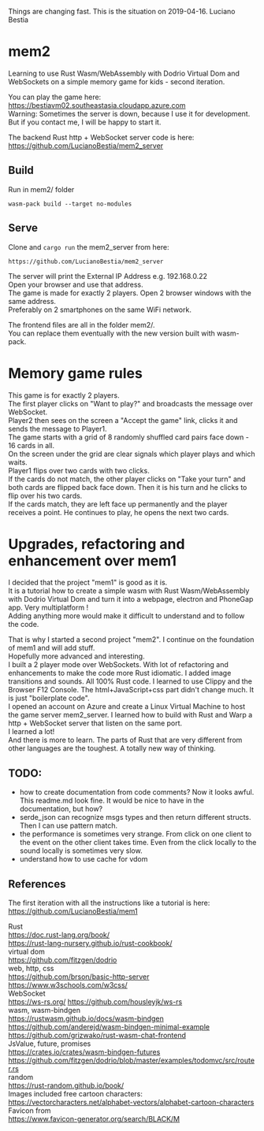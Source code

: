 Things are changing fast. This is the situation on 2019-04-16. Luciano Bestia  
# mem2

Learning to use Rust Wasm/WebAssembly with Dodrio Virtual Dom and WebSockets on a simple memory game for kids - second iteration.  
  
You can play the game here:  
https://bestiavm02.southeastasia.cloudapp.azure.com  
Warning: Sometimes the server is down, because I use it for development. But if you contact me, I will be happy to start it.  

The backend Rust http + WebSocket server code is here:  
https://github.com/LucianoBestia/mem2_server  
 
## Build
Run in mem2/ folder  
```
wasm-pack build --target no-modules  
```
## Serve
Clone and `cargo run` the mem2_server from here:  
```
https://github.com/LucianoBestia/mem2_server  
```  
The server will print the External IP Address e.g. 192.168.0.22  
Open your browser and use that address.  
The game is made for exactly 2 players. Open 2 browser windows with the same address.  
Preferably on 2 smartphones on the same WiFi network.  
  
The frontend files are all in the folder mem2/.  
You can replace them eventually with the new version built with wasm-pack.  
  
# Memory game rules
This game is for exactly 2 players.  
The first player clicks on "Want to play?" and broadcasts the message over WebSocket.  
Player2 then sees on the screen a "Accept the game" link, clicks it and sends the message to Player1.  
The game starts with a grid of 8 randomly shuffled card pairs face down - 16 cards in all.  
On the screen under the grid are clear signals which player plays and which waits.  
Player1 flips over two cards with two clicks.  
If the cards do not match, the other player clicks on "Take your turn" and both cards are flipped back face down. Then it is his turn and he clicks to flip over his two cards.  
If the cards match, they are left face up permanently and the player receives a point. He continues to play, he opens the next two cards.  

# Upgrades, refactoring and enhancement over mem1
I decided that the project "mem1" is good as it is.  
It is a tutorial how to create a simple wasm with Rust Wasm/WebAssembly with Dodrio Virtual Dom and turn it into a webpage, electron and PhoneGap app. Very multiplatform !  
Adding anything more would make it difficult to understand and to follow the code.  
  
That is why I started a second project "mem2". I continue on the foundation of mem1 and will add stuff.  
Hopefully more advanced and interesting.  
I built a 2 player mode over WebSockets. With lot of refactoring and enhancements to make the code more Rust idiomatic. I added image transitions and sounds. All 100% Rust code. I learned to use Clippy and the Browser F12 Console. The html+JavaScript+css part didn't change much. It is just "boilerplate code".  
I opened an account on Azure and create a Linux Virtual Machine to host the game server mem2_server. I learned how to build with Rust and Warp a http + WebSocket server that listen on the same port.  
I learned a lot!  
And there is more to learn. The parts of Rust that are very different from other languages are the toughest. A totally new way of thinking.  

## TODO:
- how to create documentation from code comments? Now it looks awful. This readme.md look fine. It would be nice to have in the documentation, but how?  
- serde_json can recognize msgs types and then return different structs. Then I can use pattern match.  
- the performance is sometimes very strange. From click on one client to the event on the other client takes time. Even from the click locally to the sound locally is sometimes very slow.  
- understand how to use cache for vdom  

## References
The first iteration with all the instructions like a tutorial is here:  
https://github.com/LucianoBestia/mem1  
  
Rust  
https://doc.rust-lang.org/book/  
https://rust-lang-nursery.github.io/rust-cookbook/  
virtual dom  
https://github.com/fitzgen/dodrio  
web, http, css  
https://github.com/brson/basic-http-server  
https://www.w3schools.com/w3css/  
WebSocket  
https://ws-rs.org/
https://github.com/housleyjk/ws-rs  
wasm, wasm-bindgen  
https://rustwasm.github.io/docs/wasm-bindgen  
https://github.com/anderejd/wasm-bindgen-minimal-example  
https://github.com/grizwako/rust-wasm-chat-frontend  
JsValue, future, promises  
https://crates.io/crates/wasm-bindgen-futures  
https://github.com/fitzgen/dodrio/blob/master/examples/todomvc/src/router.rs  
random  
https://rust-random.github.io/book/  
Images included free cartoon characters:  
https://vectorcharacters.net/alphabet-vectors/alphabet-cartoon-characters  
Favicon from  
https://www.favicon-generator.org/search/BLACK/M  


